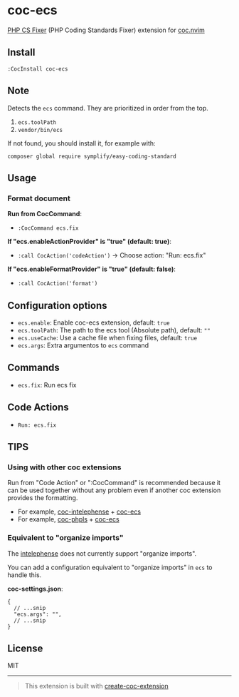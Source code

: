 # coc-ecs

[PHP CS Fixer](https://github.com/FriendsOfPHP/ecs) (PHP Coding Standards Fixer) extension for [coc.nvim](https://github.com/neoclide/coc.nvim)

## Install

`:CocInstall coc-ecs`

## Note

Detects the `ecs` command. They are prioritized in order from the top.

1. `ecs.toolPath`
1. `vendor/bin/ecs`

If not found, you should install it, for example with:

```
composer global require symplify/easy-coding-standard
```

## Usage

### Format document

**Run from CocCommand**:

- `:CocCommand ecs.fix`

**If "ecs.enableActionProvider" is "true" (default: true)**:

- `:call CocAction('codeAction')` -> Choose action: "Run: ecs.fix"

**If "ecs.enableFormatProvider" is "true" (default: false)**:

- `:call CocAction('format')`

## Configuration options

- `ecs.enable`: Enable coc-ecs extension, default: `true`
- `ecs.toolPath`: The path to the ecs tool (Absolute path), default: `""`
- `ecs.useCache`: Use a cache file when fixing files, default: `true`
- `ecs.args`: Extra argumentos to `ecs` command

## Commands

- `ecs.fix`: Run ecs fix

## Code Actions

- `Run: ecs.fix`

## TIPS

### Using with other coc extensions

Run from "Code Action" or ":CocCommand" is recommended because it can be used together without any problem even if another coc extension provides the formatting.

- For example, [coc-intelephense](https://github.com/yaegassy/coc-intelephense) + [coc-ecs](https://github.com/yaegassy/coc-ecs)
- For example, [coc-phpls](https://github.com/marlonfan/coc-phpls) + [coc-ecs](https://github.com/yaegassy/coc-ecs)

### Equivalent to "organize imports"

The [intelephense](https://github.com/bmewburn/vscode-intelephense) does not currently support "organize imports".

You can add a configuration equivalent to "organize imports" in `ecs` to handle this.

**coc-settings.json**:

```jsonc
{
  // ...snip
  "ecs.args": "",
  // ...snip
}
```

## License

MIT

---

> This extension is built with [create-coc-extension](https://github.com/fannheyward/create-coc-extension)
